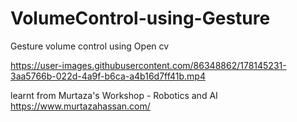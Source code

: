 # VolumeControl-using-Gesture
Gesture volume control using Open cv


https://user-images.githubusercontent.com/86348862/178145231-3aa5766b-022d-4a9f-b6ca-a4b16d7ff41b.mp4




learnt from Murtaza's Workshop - Robotics and AI 
https://www.murtazahassan.com/
